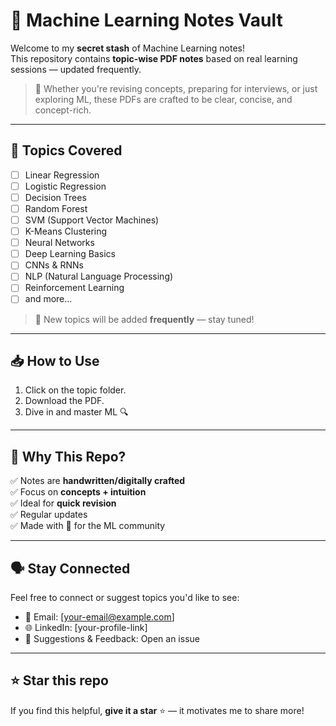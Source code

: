 # 🤖 Machine Learning Notes Vault

Welcome to my **secret stash** of Machine Learning notes!  
This repository contains **topic-wise PDF notes** based on real learning sessions — updated frequently.

> 📘 Whether you're revising concepts, preparing for interviews, or just exploring ML, these PDFs are crafted to be clear, concise, and concept-rich.

---

## 📂 Topics Covered

- [ ] Linear Regression
- [ ] Logistic Regression
- [ ] Decision Trees
- [ ] Random Forest
- [ ] SVM (Support Vector Machines)
- [ ] K-Means Clustering
- [ ] Neural Networks
- [ ] Deep Learning Basics
- [ ] CNNs & RNNs
- [ ] NLP (Natural Language Processing)
- [ ] Reinforcement Learning
- [ ] and more...

> 🔁 New topics will be added **frequently** — stay tuned!

---

## 📥 How to Use

1. Click on the topic folder.
2. Download the PDF.
3. Dive in and master ML 🔍

---

## 🌟 Why This Repo?

✅ Notes are **handwritten/digitally crafted**  
✅ Focus on **concepts + intuition**  
✅ Ideal for **quick revision**  
✅ Regular updates  
✅ Made with 💙 for the ML community

---

## 🗣️ Stay Connected

Feel free to connect or suggest topics you'd like to see:
- 📧 Email: [your-email@example.com]
- 🌐 LinkedIn: [your-profile-link]
- 📢 Suggestions & Feedback: Open an issue

---

## ⭐ Star this repo

If you find this helpful, **give it a star** ⭐ — it motivates me to share more!


